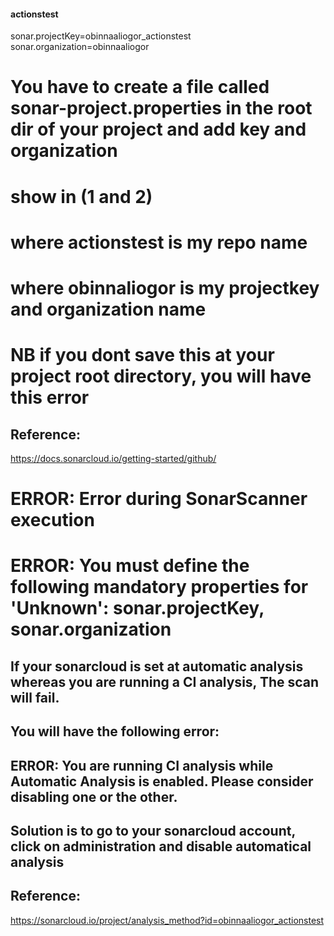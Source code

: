 #### actionstest
sonar.projectKey=obinnaaliogor_actionstest
sonar.organization=obinnaaliogor

# You have to create a file called sonar-project.properties in the root dir of your project and add key and organization
# show in (1 and 2)
# where actionstest is my repo name
# where obinnaliogor is my projectkey and organization name
# NB if you dont save this at your project root directory, you will have this error 

## Reference:
https://docs.sonarcloud.io/getting-started/github/

# ERROR: Error during SonarScanner execution
# ERROR: You must define the following mandatory properties for 'Unknown': sonar.projectKey, sonar.organization

## If your sonarcloud is set at automatic analysis whereas you are running a CI analysis, The scan will fail.
## You will have the following error:

## ERROR: You are running CI analysis while Automatic Analysis is enabled. Please consider disabling one or the other.

## Solution is to go to your sonarcloud account, click on administration and disable automatical analysis
## Reference:
https://sonarcloud.io/project/analysis_method?id=obinnaaliogor_actionstest